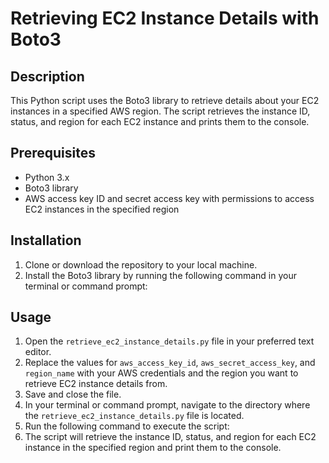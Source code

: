 # Retrieving EC2 Instance Details with Boto3

## Description
This Python script uses the Boto3 library to retrieve details about your EC2 instances in a specified AWS region. The script retrieves the instance ID, status, and region for each EC2 instance and prints them to the console.

## Prerequisites
- Python 3.x
- Boto3 library
- AWS access key ID and secret access key with permissions to access EC2 instances in the specified region

## Installation
1. Clone or download the repository to your local machine.
2. Install the Boto3 library by running the following command in your terminal or command prompt:


## Usage
1. Open the `retrieve_ec2_instance_details.py` file in your preferred text editor.
2. Replace the values for `aws_access_key_id`, `aws_secret_access_key`, and `region_name` with your AWS credentials and the region you want to retrieve EC2 instance details from.
3. Save and close the file.
4. In your terminal or command prompt, navigate to the directory where the `retrieve_ec2_instance_details.py` file is located.
5. Run the following command to execute the script:
6. The script will retrieve the instance ID, status, and region for each EC2 instance in the specified region and print them to the console.

